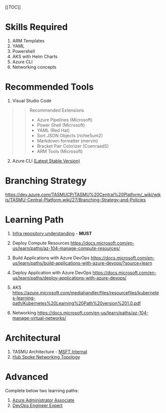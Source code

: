 [[_TOC_]]

# Skills Required
1. ARM Templates
1. YAML 
1. Powershell
1. AKS with Helm Charts
1. Azure CLI
1. Networking concepts

# Recommended Tools
1. Visual Studio Code
>>Recommended Extensions
>>- Azure Pipelines (Microsoft)
>>- Power Shell (Microsoft)
>>- YAML (Red Hat)
>>- Sort JSON Objects (richie5um2)
>>- Markdown-formatter (mervin)
>>- Bracket Pair Colorizer (CoenraadS)
>>- ARM Tools (Microsoft)

2. Azure CLI [(Latest Stable Version)](https://aka.ms/installazurecliwindows)
# Branching Strategy
https://dev.azure.com/TASMUCP/TASMU%20Central%20Platform/_wiki/wikis/TASMU-Central-Platform.wiki/27/Branching-Strategy-and-Policies

# Learning Path
1. [Infra repository understanding](https://dev.azure.com/TASMUCP/TASMU%20Central%20Platform/_git/infra?anchor=introduction) - **MUST**

1. Deploy Compute Resources
https://docs.microsoft.com/en-us/learn/paths/az-104-manage-compute-resources/

1. Build Applications with Azure DevOps
https://docs.microsoft.com/en-us/learn/paths/build-applications-with-azure-devops/?source=learn

1. Deploy Application with Azure DevOps
https://docs.microsoft.com/en-us/learn/paths/deploy-applications-with-azure-devops/

1. AKS
https://azure.microsoft.com/mediahandler/files/resourcefiles/kubernetes-learning-path/Kubernetes%20Learning%20Path%20version%201.0.pdf

1. Networking
https://docs.microsoft.com/en-us/learn/paths/az-104-manage-virtual-networks/


# Architectural
1. TASMU Architecture - [MSFT Internal](https://microsofteur.sharepoint.com/:u:/r/teams/TASMUNationalPlatform-DeliveryStream-MicrosoftOnly/_layouts/15/Doc.aspx?sourcedoc=%7BAB69922B-E7DA-4154-A2F5-6AF7B6C4D13E%7D&file=Apps-Design.vsdx&action=default&cid=d99a5502-6aaa-403f-873c-1fb385ff9ac6)
1. [Hub Spoke Networking Topology](https://docs.microsoft.com/en-us/azure/architecture/reference-architectures/hybrid-networking/hub-spoke?tabs=cli)

# Advanced
Complete below two learning paths:
1. [Azure Administrator Associate](https://docs.microsoft.com/en-us/learn/certifications/azure-administrator/)
2. [DevOps Engineer Expert](https://docs.microsoft.com/en-us/learn/certifications/devops-engineer/)